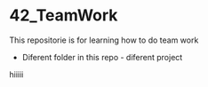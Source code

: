 # 42_TeamWork
This repositorie is for learning how to do team work

- Diferent folder in this repo - diferent project

hiiiii